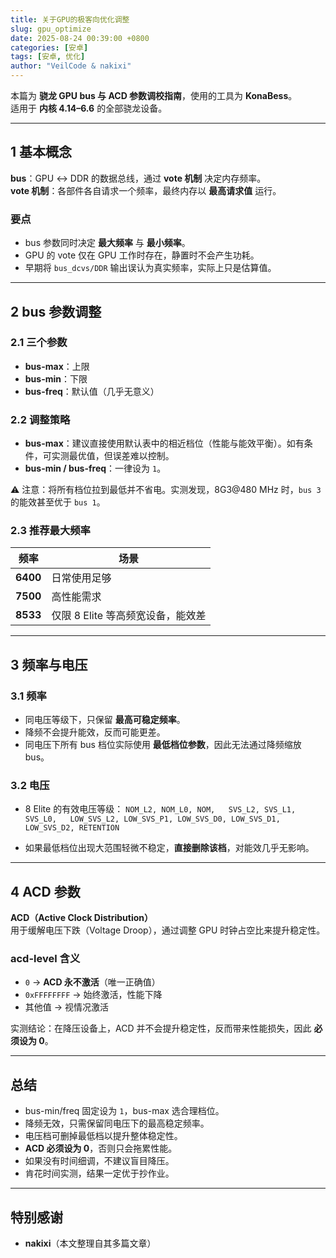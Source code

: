 ```yaml
---
title: 关于GPU的极客向优化调整
slug: gpu_optimize
date: 2025-08-24 00:39:00 +0800
categories: [安卓]
tags: [安卓, 优化]
author: "VeilCode & nakixi"
---
```


本篇为 **骁龙 GPU bus 与 ACD 参数调校指南**，使用的工具为 **KonaBess**。  
适用于 **内核 4.14–6.6** 的全部骁龙设备。  

---

## 1 基本概念

**bus**：GPU ↔ DDR 的数据总线，通过 **vote 机制** 决定内存频率。  
**vote 机制**：各部件各自请求一个频率，最终内存以 **最高请求值** 运行。  

### 要点
- bus 参数同时决定 **最大频率** 与 **最小频率**。  
- GPU 的 vote 仅在 GPU 工作时存在，静置时不会产生功耗。  
- 早期将 `bus_dcvs/DDR` 输出误认为真实频率，实际上只是估算值。  

---

## 2 bus 参数调整

### 2.1 三个参数
- **bus-max**：上限  
- **bus-min**：下限  
- **bus-freq**：默认值（几乎无意义）  

### 2.2 调整策略
- **bus-max**：建议直接使用默认表中的相近档位（性能与能效平衡）。如有条件，可实测最优值，但误差难以控制。  
- **bus-min / bus-freq**：一律设为 `1`。  

⚠️ 注意：将所有档位拉到最低并不省电。实测发现，8G3@480 MHz 时，`bus 3` 的能效甚至优于 `bus 1`。  

### 2.3 推荐最大频率
| 频率 | 场景 |
|---|---|
| **6400** | 日常使用足够 |
| **7500** | 高性能需求 |
| **8533** | 仅限 8 Elite 等高频宽设备，能效差 |

---

## 3 频率与电压

### 3.1 频率
- 同电压等级下，只保留 **最高可稳定频率**。  
- 降频不会提升能效，反而可能更差。  
- 同电压下所有 bus 档位实际使用 **最低档位参数**，因此无法通过降频缩放 bus。  

### 3.2 电压
- 8 Elite 的有效电压等级：
`NOM_L2, NOM_L0, NOM,  
SVS_L2, SVS_L1, SVS_L0,  
LOW_SVS_L2, LOW_SVS_P1, LOW_SVS_D0, LOW_SVS_D1, LOW_SVS_D2, RETENTION`

- 如果最低档位出现大范围轻微不稳定，**直接删除该档**，对能效几乎无影响。  

---

## 4 ACD 参数

**ACD（Active Clock Distribution）**  
用于缓解电压下跌（Voltage Droop），通过调整 GPU 时钟占空比来提升稳定性。  

### acd-level 含义
- `0` → **ACD 永不激活**（唯一正确值）  
- `0xFFFFFFFF` → 始终激活，性能下降  
- 其他值 → 视情况激活  

实测结论：在降压设备上，ACD 并不会提升稳定性，反而带来性能损失，因此 **必须设为 0**。  

---

## 总结

- bus-min/freq 固定设为 `1`，bus-max 选合理档位。  
- 降频无效，只需保留同电压下的最高稳定频率。  
- 电压档可删掉最低档以提升整体稳定性。  
- **ACD 必须设为 0**，否则只会拖累性能。  
- 如果没有时间细调，不建议盲目降压。  
- 肯花时间实测，结果一定优于抄作业。  

---

## 特别感谢
- **nakixi**（本文整理自其多篇文章）
